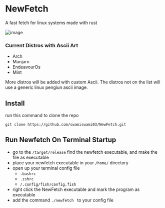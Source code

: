 # NewFetch
A fast fetch for linux systems made with rust

![image](https://github.com/swamiswami03/NewFetch/assets/104904388/e3f61ab1-f9b3-4a8e-b6fa-71a5c196e090)


### Current Distros with Ascii Art
+ Arch
+ Manjaro 
+ EndeavourOs  
+ Mint  


More distros will be added with custom Ascii. The distros not on the list will use a generic linux pengiun ascii image.

## Install
run this command to clone the repo 
```
git clone https://github.com/swamiswami03/NewFetch.git
```

## Run Newfetch On Terminal Startup
+ go to the ```/target/release``` find the newfetch executable, and make the file as executable
+ place your newfetch executable in your ```/home/``` directory
+ open up your terminal config file
  + ```.bashrc```
  + ```.zshrc```
  + ``` /.config/fish/config.fish ```
+ right click the NewFetch executable and mark the program as executable 
+ add the command ```./newfetch ``` to your config file

